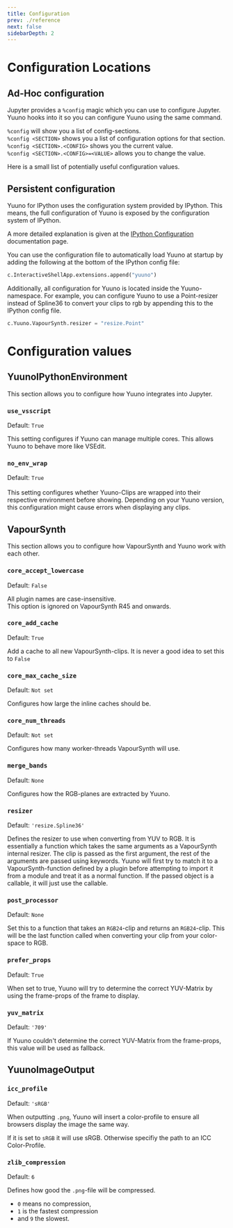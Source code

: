 ```yaml
---
title: Configuration
prev: ./reference
next: false
sidebarDepth: 2
---
```


# Configuration Locations

## Ad-Hoc configuration

Jupyter provides a `%config` magic which you can use to configure Jupyter.
Yuuno hooks into it so you can configure Yuuno using the same command.

`%config` will show you a list of config-sections.  
`%config <SECTION>` shows you a list of configuration options for that section.  
`%config <SECTION>.<CONFIG>` shows you the current value.  
`%config <SECTION>.<CONFIG>=<VALUE>` allows you to change the value.

Here is a small list of potentially useful configuration values.

## Persistent configuration

Yuuno for IPython uses the configuration system provided by IPython. This means, the full
configuration of Yuuno is exposed by the configuration system of IPython.

A more detailed explanation is given at the [IPython Configuration](https://ipython.readthedocs.io/en/stable/config/intro.html#python-config-files) documentation page.

You can use the configuration file to automatically load Yuuno at startup by adding the following at the bottom of the IPython config file:

```python
c.InteractiveShellApp.extensions.append("yuuno")
```

Additionally, all configuration for Yuuno is located inside the Yuuno-namespace. For example, you can configure Yuuno to use a Point-resizer
instead of Spline36 to convert your clips to rgb by appending this to the IPython config file.

```python
c.Yuuno.VapourSynth.resizer = "resize.Point"
```

# Configuration values

## YuunoIPythonEnvironment

This section allows you to configure how Yuuno integrates into Jupyter.

### `use_vsscript`
Default: `True`  
<Badge text="Startup Only" type="info" vertical="middle" /> <Badge text="VapourSynth >= R44" vertical="middle" />  

This setting configures if Yuuno can manage multiple cores. This allows Yuuno to behave more like VSEdit.

### `no_env_wrap`
Default: `True`  
<Badge text="Debug" type="warn" vertical="middle" /> <Badge text="Startup Only" type="info" vertical="middle" /> <Badge text="VapourSynth >= R44" vertical="middle" />  
This setting configures whether Yuuno-Clips are wrapped into their respective environment before showing. Depending on your Yuuno version, this configuration
might cause errors when displaying any clips.


## VapourSynth

This section allows you to configure how VapourSynth and Yuuno work with each other.

### `core_accept_lowercase`
Default: `False`  
<Badge text="VapourSynth <= R44" type="error" vertical="middle" />  

All plugin names are case-insensitive.  
This option is ignored on VapourSynth R45 and onwards.

### `core_add_cache`
Default: `True`  

Add a cache to all new VapourSynth-clips. It is never a good idea to set this to `False`

### `core_max_cache_size`
Default: `Not set`  

Configures how large the inline caches should be.

### `core_num_threads`
Default: `Not set`  

Configures how many worker-threads VapourSynth will use.

### `merge_bands`
Default: `None`  
<Badge text="Debug" type="warn" vertical="middle" />  

Configures how the RGB-planes are extracted by Yuuno.

### `resizer`
Default: `'resize.Spline36'`

Defines the resizer to use when converting from YUV to RGB. It is essentially a function which takes the same arguments as a VapourSynth internal resizer. The clip is passed as the first argument, the rest of the arguments are passed using keywords. Yuuno will first try to match it to a VapourSynth-function defined by a plugin before attempting to import it from a module and treat it as a normal function. If the passed object is a callable, it will just use the callable.

### `post_processor`
Default: `None`

Set this to a function that takes an `RGB24`-clip and returns an `RGB24`-clip. This will be the
last function called when converting your clip from your color-space to RGB.

### `prefer_props`
Default: `True`

When set to true, Yuuno will try to determine the correct YUV-Matrix by using the frame-props of
the frame to display.

### `yuv_matrix`
Default: `'709'`

If Yuuno couldn't determine the correct YUV-Matrix from the frame-props, this value will be used
as fallback.

## YuunoImageOutput

### `icc_profile`
Default: `'sRGB'`

When outputting `.png`, Yuuno will insert a color-profile to ensure all browsers display the image
the same way.

If it is set to `sRGB` it will use sRGB. Otherwise specifiy the path to an ICC Color-Profile.

### `zlib_compression`
Default: `6`

Defines how good the `.png`-file will be compressed.
  
* `0` means no compression,  
* `1` is the fastest compression  
* and `9` the slowest.
